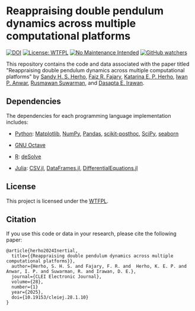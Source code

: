 # Reappraising double pendulum dynamics across multiple computational platforms

[![DOI](https://zenodo.org/badge/792951883.svg)](https://zenodo.org/doi/10.5281/zenodo.11113305)
[![License: WTFPL](https://img.shields.io/badge/License-WTFPL-brightgreen.svg)](http://www.wtfpl.net/about/)
[![No Maintenance Intended](http://unmaintained.tech/badge.svg)](http://unmaintained.tech/)
[![GitHub watchers](https://img.shields.io/github/watchers/Naereen/StrapDown.js.svg?style=social&label=Watch&maxAge=2592000)](https://github.com/sandyherho/doublePendulum/watchers)

This repository contains the code and data associated with the paper titled "Reappraising double pendulum dynamics across multiple computational platforms" by [Sandy H. S. Herho](https://scholar.google.com/citations?user=uYQgjxMAAAAJ&hl=id), [Faiz R. Fajary](https://scholar.google.co.jp/citations?user=cTqtdTIAAAAJ&hl=en), [Katarina E. P. Herho](https://scholar.google.com/citations?user=XsjZGN0AAAAJ&hl=id), [Iwan P. Anwar](https://scholar.google.co.id/citations?user=NMs_TswAAAAJ&hl=id), [Rusmawan Suwarman](https://scholar.google.co.id/citations?user=NfMfR8LMVz8C&hl=en), and [Dasapta E. Irawan](https://scholar.google.com/citations?user=Myvc78MAAAAJ&hl=en).


## Dependencies

The dependencies for each programming language implementation includes:

- [Python](https://www.python.org/): [Matplotlib](https://matplotlib.org/), [NumPy](https://numpy.org/), [Pandas](https://pandas.pydata.org/), [scikit-posthoc](https://scikit-posthocs.readthedocs.io/en/latest/), [SciPy](https://scipy.org/), [seaborn](https://seaborn.pydata.org/) 

- [GNU Octave](https://octave.org/)

- [R](https://www.r-project.org/): [deSolve](https://desolve.r-forge.r-project.org/)

- [Julia](https://julialang.org/): [CSV.jl](https://csv.juliadata.org/stable/), [DataFrames.jl](https://dataframes.juliadata.org/stable/), [DifferentialEquations.jl](https://docs.sciml.ai/DiffEqDocs/stable/)


## License

This project is licensed under the [WTFPL](http://www.wtfpl.net/).


## Citation

If you use this code or data in your research, please cite the following paper:

```
@article{herho2024Inertial,
  title={{Reappraising double pendulum dynamics across multiple computational platforms}},
  author={Herho, S. H. S. and Fajary, F. R. and  Herho, K. E. P. and Anwar, I. P. and Suwarman, R. and Irawan, D. E.},
  journal={CLEI Electronic Journal},
  volume={28},
  number={1}
  year={2025},
  doi={10.19153/cleiej.28.1.10}
}
```
